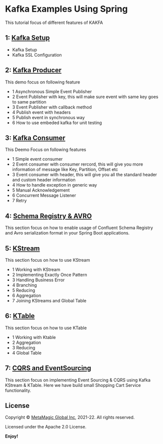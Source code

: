 # Kafka Examples Using Spring

This tutorial focus of different features of KAKFA

## 1: [Kafka Setup](https://github.com/MetaArivu/spring-kaka-examples/tree/main/kafka_ssl_setup)
   - Kafka Setup
   - Kafka SSL Configuration 

## 2: [Kafka Producer](https://github.com/MetaArivu/spring-kaka-examples/tree/main/spring-kafka-producer)
  This demo focus on following feature
- 1 Asynchronous Simple Event Publisher
- 2 Event Publisher with key, this will  make sure event with same key goes to same partition
- 3 Event Publisher with callback method
- 4 Publish event with headers
- 5 Publish event in synchronous way
- 6 How to use embeded kafka for unit testing

## 3: [Kafka Consumer](https://github.com/MetaArivu/spring-kaka-examples/tree/main/spring-kafka-consumer)
This Deemo Focus on following features
- 1 Simple event consumer
- 2 Event consumer with consumer rercord, this will give you more information of message like Key, Partition, Offset etc
- 3 Event consumer with header, this will give you all the standard header and custom header information
- 4 How to handle exception in generic way
- 5 Manual Acknowledgement 
- 6 Concurrent Message Listener
- 7 Retry

## 4: [Schema Registry & AVRO](https://github.com/MetaArivu/spring-kaka-examples/tree/main/schema-registry-with-avro)
This section focus on how to enable usage of Confluent Schema Registry and Avro serialization format in your Spring Boot applications.

## 5: [KStream](https://github.com/MetaArivu/spring-kaka-examples/tree/main/05-kafka-streams-demohttps://github.com/MetaArivu/spring-kaka-examples/tree/main/05-kafka-streams-demo)
This section focus on how to use KStream
- 1 Working with KStream
- 2 Implementing Exactly Once Pattern
- 3 Handling Business Error
- 4 Branching
- 5 Reducing
- 6 Aggregation
- 7 Joining KStreams and Global Table

## 6: [KTable](https://github.com/MetaArivu/spring-kaka-examples/tree/main/06-kafka-ktable-demo)
This section focus on how to use KTable
- 1 Working with Ktable
- 2 Aggregation
- 3 Reducing
- 4 Global Table

## 7: [CQRS and EventSourcing](https://github.com/MetaArivu/spring-kaka-examples/tree/main/07-shopping-cart-cqrs-es)
This section focus on implementing Event Sourcing & CQRS using Kafka KStream & KTable. Here we have build small Shopping Cart Service functionality. 



## License  

Copyright © [MetaMagic Global Inc](http://www.metamagicglobal.com/), 2021-22.  All rights reserved.

Licensed under the Apache 2.0 License.

**Enjoy!**